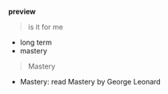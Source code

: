 **preview** 

> is it for me
  - long term
  - mastery

> Mastery
  - Mastery: read Mastery by George Leonard




